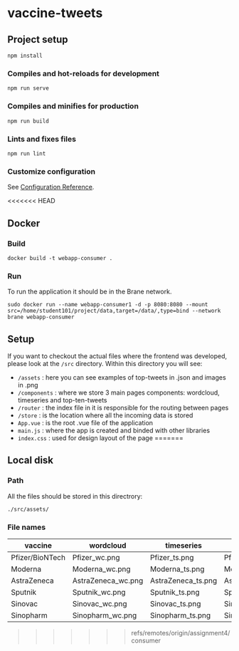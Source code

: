 # vaccine-tweets

## Project setup
```
npm install
```

### Compiles and hot-reloads for development
```
npm run serve
```

### Compiles and minifies for production
```
npm run build
```

### Lints and fixes files
```
npm run lint
```

### Customize configuration
See [Configuration Reference](https://cli.vuejs.org/config/).


<<<<<<< HEAD
## Docker

### Build
```
docker build -t webapp-consumer .
```

### Run

To run the application it should be in the Brane network. 

```
sudo docker run --name webapp-consumer1 -d -p 8080:8080 --mount src=/home/student101/project/data,target=/data/,type=bind --network brane webapp-consumer
```

## Setup

If you want to checkout the actual files where the frontend was developed, please look at the `/src` directory. Within this directory you will see:
- `/assets` : here you can see examples of top-tweets in .json and images in .png
- `/components` : where we store 3 main pages components:  wordcloud, timeseries and top-ten-tweets
- `/router` : the index file in it is responsible for the routing between pages
- `/store` : is the location where all the incoming data is stored
- `App.vue` : is the root .vue file of the application
- `main.js` : where the app is created and binded with other libraries
- `index.css` : used for design layout of the page
=======

## Local disk

### Path
All the files should be stored in this directrory:
```
./src/assets/
```

### File names
vaccine | wordcloud	| timeseries | top ten
--- | --- | --- | --- 
Pfizer/BioNTech	| Pfizer_wc.png | Pfizer_ts.png | Pfizer_tt.json
Moderna	| Moderna_wc.png | Moderna_ts.png | Moderna_tt.json
AstraZeneca	| AstraZeneca_wc.png | AstraZeneca_ts.png | AstraZeneca_tt.json
Sputnik	| Sputnik_wc.png | Sputnik_ts.png | Sputnik_tt.json
Sinovac	| Sinovac_wc.png | Sinovac_ts.png | Sinovac_tt.json
Sinopharm | Sinopharm_wc.png | Sinopharm_ts.png | Sinopharm_tt.json
>>>>>>> refs/remotes/origin/assignment4/consumer

